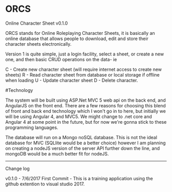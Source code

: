 # ORCS
Online Character Sheet v0.1.0


ORCS stands for Online Roleplaying Character Sheets, it is basically an online database that allows people to download, edit and store their character sheets electronically. 

Version 1 is quite simple, just a login facility, select a sheet, or create a new one, and then basic CRUD operations on the data- ie

C - Create new character sheet (will require internet access to create new sheets)
R - Read character sheet from database or local storage if offline when loading
U - Update character sheet
D - Delete character.



#Technology

The system will be built using ASP.Net MVC 5 web api on the back end, and AngularJS on the front end. There are a few reasons for choosing this blend of front and back end technology which I won't go in to here, but initially we will be using Angular 4, and MVC5. We might change to .net core and Angular 4 at some point in the future, but for now we're gonna stick to these programming languages.

The database will run on a Mongo noSQL database. This is not the ideal database for MVC (SQLlite would be a better choice) however I am planning on creating a nodeJS version of the server API further down the line, and mongoDB would be a much better fit for nodeJS.




-----------------------------------------------

Change log

v0.1.0 - 7/6/2017
First Commit - This is a training application using the github extention to visual studio 2017. 
